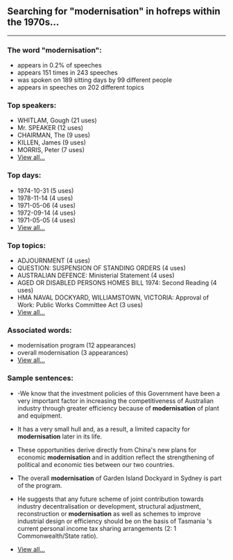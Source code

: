 
## Searching for "modernisation" in hofreps within the 1970s...

----

### The word "modernisation":

* appears in 0.2% of speeches
* appears 151 times in 243 speeches
* was spoken on 189 sitting days by 99 different people
* appears in speeches on 202 different topics

### Top speakers:

* WHITLAM, Gough (21 uses)
* Mr. SPEAKER (12 uses)
* CHAIRMAN, The (9 uses)
* KILLEN, James (9 uses)
* MORRIS, Peter (7 uses)
* [View all...](speakers.md)


### Top days:

* 1974-10-31 (5 uses)
* 1978-11-14 (4 uses)
* 1971-05-06 (4 uses)
* 1972-09-14 (4 uses)
* 1971-05-05 (4 uses)
* [View all...](days.md)


### Top topics:

* ADJOURNMENT (4 uses)
* QUESTION: SUSPENSION OF STANDING ORDERS (4 uses)
* AUSTRALIAN DEFENCE: Ministerial Statement (4 uses)
* AGED OR DISABLED PERSONS HOMES BILL 1974: Second Reading (4 uses)
* HMA NAVAL DOCKYARD, WILLIAMSTOWN, VICTORIA: Approval of Work: Public Works Committee Act (3 uses)
* [View all...](topics.md)


### Associated words:

* modernisation program (12 appearances)
* overall modernisation (3 appearances)
* [View all...](collocations.md)


### Sample sentences:

* -We know that the investment policies of this Government have been a very important factor in increasing the competitiveness of Australian industry through greater efficiency because of **modernisation** of plant and equipment.

* It has a very small hull and, as a result, a limited capacity for **modernisation** later in its life.

* These opportunities derive directly from China's new plans for economic **modernisation** and in addition reflect the strengthening of political and economic ties between our two countries.

* The overall **modernisation** of Garden Island Dockyard in Sydney is part of the program.

* He suggests that any future scheme of joint contribution towards industry decentralisation or development, structural adjustment, reconstruction or **modernisation** as well as schemes to improve industrial design or efficiency should be on the basis of Tasmania 's current personal income tax sharing arrangements (2: 1 Commonwealth/State ratio).

* [View all...](contexts.md)
